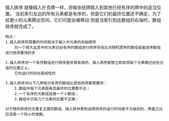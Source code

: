 插入排序
    就像插入扑克牌一样，将每张纸牌插入到其他已经有序的牌中的适当位置。
    当前索引左边的所有元素都是有序的，但是它们的最终位置还不确定，为了给更小的元素腾出空间，它们可能会被移动
    但是当索引到达数组的右端时，数组排序就完成了。

    特点：
    1.插入排序所需要的时间取决于输入中元素的初始顺序
        对一个很大且其中的元素已经有序的数组进行排序将会比对随机顺序的数组或者逆序数组进行排序要快的多

    2.插入排序对一个有序数组进行排序是非常有效的，插入排序能够立即发现每个元素都已经在合适的位置之上，
        它的运行时间也是线性的

    3.插入排序对以下几种部分有序的数组比其他排序都更要快：
        1.数组中每个元素距离其最终的位置都不远；
        2.一个有序的大数组连接一个小数组；
        3.数组中只有几个元素的位置不正确；

    对于随机排序的无重复主键的数组，插入排休表和选择排序的运行时间是平方级别的，两者之比应该是一个较小的常数。